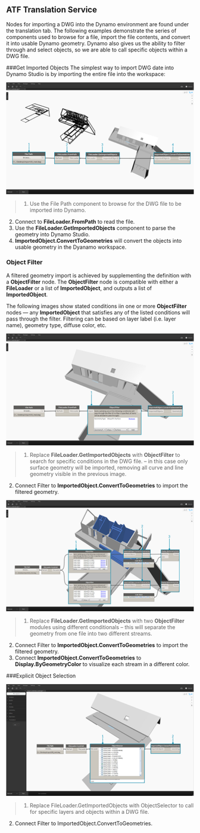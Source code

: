 ## ATF Translation Service
Nodes for importing a DWG into the Dynamo environment are found under the translation tab. The following examples demonstrate the series of components used to browse for a file, import the file contents, and convert it into usable Dynamo geometry. Dynamo also gives us the ability to filter through and select objects, so we are able to call specific objects within a DWG file.

###Get Imported Objects
The simplest way to import DWG date into Dynamo Studio is by importing the entire file into the workspace:

![GetImportedObjects](images/5-8/GetImportedObjects.jpg)

>1.	Use the File Path component to browse for the DWG file to be imported into Dynamo.
2.	Connect to **FileLoader.FromPath** to read the file.
3.	Use the **FileLoader.GetImportedObjects** component to parse the geometry into Dynamo Studio.
4.	**ImportedObject.ConvertToGeometries** will convert the objects into usable geometry in the Dyanamo workspace.

### Object Filter
A filtered geometry import is achieved by supplementing the definition with a **ObjectFilter** node. The **ObjectFilter** node is compatible with either a **FileLoader** or a list of **ImportedObject**, and outputs a list of **ImportedObject**.

The following images show stated conditions iin one or more **ObjectFilter** nodes — any **ImportedObject** that satisfies any of the listed conditions will pass through the filter. Filtering can be based on layer label (i.e. layer name), geometry type, diffuse color, etc.

![ObjectFilter1](images/5-8/ObjectFilter01.jpg)



>1.	Replace **FileLoader.GetImportedObjects** with **ObjectFilter** to search for specific conditions in the DWG file. – in this case only surface geometry will be imported, removing all curve and line geometry visible in the previous image.
2.	Connect Filter to **ImportedObject.ConvertToGeometries** to import the filtered geometry.

![ObjectFilter2](images/5-8/ObjectFilter02.jpg)

>1.	Replace **FileLoader.GetImportedObjects** with two **ObjectFilter** modules using different conditionals – this will separate the geometry from one file into two different streams.
2.	Connect Filter to **ImportedObject.ConvertToGeometries** to import the filtered geometry.
3.	Connect **ImportedObject.ConvertToGeometries** to **Display.ByGeometryColor** to visualize each stream in a different color. 

###Explicit Object Selection

![Point to Curve](images/5-8/ObjectSelector.jpg)
>1.	Replace FileLoader.GetImportedObjects with ObjectSelector to call for specific layers and objects within a DWG file.
2.	Connect Filter to ImportedObject.ConvertToGeometries. 

